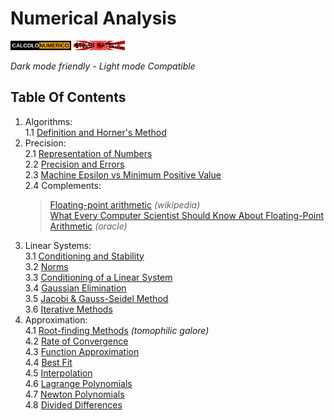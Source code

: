 # Numerical Analysis
<img src="/img/CALCOLONUMERICO.png" width="whatever" height="15"></img>
<img src="/img/stolen.png" width="whatever" height="15"></img>


*Dark mode friendly - Light mode Compatible*  
[](https://Marginally-follows-Elementi-di-Calcolo-Numerico:-Metodi-e-Algoritmi.com)
## Table Of Contents
1. Algorithms:  
  1.1 [Definition and Horner's Method](articles/alg/def.md)  
2. Precision:  
  2.1	[Representation of Numbers](articles/eps/rep.md)  
  2.2 [Precision and Errors](articles/eps/precision.md)  
  2.3 [Machine Epsilon vs Minimum Positive Value](articles/eps/eps-vs-min.md)    
  2.4 Complements:  
    > [Floating-point arithmetic](https://www.wikiwand.com/en/Floating-point_arithmetic#/Machine_precision_and_backward_error_analysis) *(wikipedia)*  
    > [What Every Computer Scientist Should Know About Floating-Point Arithmetic](https://docs.oracle.com/cd/E19957-01/806-3568/ncg_goldberg.html) *(oracle)*  
3. Linear Systems:  
  3.1 [Conditioning and Stability](articles/lin/cond.md)  
  3.2 [Norms](articles/lin/norms.md)  
  3.3 [Conditioning of a Linear System](articles/lin/k.md)  
  3.4 [Gaussian Elimination](articles/lin/resolution.md)  
  3.5 [Jacobi & Gauss-Seidel Method](articles/lin/resolution2.md)  
  3.6 [Iterative Methods](articles/lin/iter.md)  
4. Approximation:   
  4.1 [Root-finding Methods](articles/nonlin/newt.md) *(tomophilic galore)*  
  4.2 [Rate of Convergence](articles/nonlin/conv.md)   
  4.3 [Function Approximation](articles/nonlin/approx.md)  
  4.4 [Best Fit](articles/nonlin/best.md)  
  4.5 [Interpolation](articles/nonlin/interp.md)  
  4.6 [Lagrange Polynomials](articles/nonlin/lag.md)  
  4.7 [Newton Polynomials](articles/nonlin/?)  
  4.8 [Divided Differences](articles/nonlin/div.md)  
  
  
  
  
